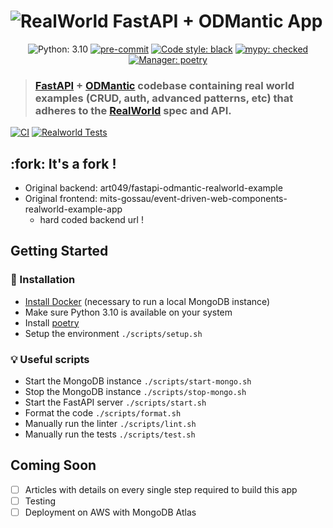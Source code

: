 # ![RealWorld FastAPI + ODMantic App](logo.png)

<div align="center">

<!---
[![CircleCI](https://circleci.com/gh/......)](https://circleci.com/gh/...)
[![codecov](https://codecov.io/gh/.../........)](https://codecov.io/gh/.....)
[![Maintainability](https://api.codeclimate.com/v1/badges/......)](https://codeclimate.com/repos/....)
-->

![Python: 3.10](https://img.shields.io/badge/python-3.10-informational.svg)
[![pre-commit](https://img.shields.io/badge/pre--commit-enabled-brightgreen?logo=pre-commit&logoColor=white)](https://github.com/pre-commit/pre-commit)
[![Code style: black](https://img.shields.io/badge/code%20style-black-000000.svg)](https://github.com/python/black)
[![mypy: checked](https://img.shields.io/badge/mypy-checked-informational.svg)](http://mypy-lang.org/)
[![Manager: poetry](https://img.shields.io/badge/manager-poetry-blueviolet.svg)](https://poetry.eustace.io/)

</div>

> ### [FastAPI](https://github.com/tiangolo/fastapi) + [ODMantic](https://github.com/art049/odmantic) codebase containing real world examples (CRUD, auth, advanced patterns, etc) that adheres to the [RealWorld](https://github.com/gothinkster/realworld) spec and API.

[![CI](https://github.com/art049/fastapi-odmantic-realworld-example/actions/workflows/ci.yml/badge.svg)](https://github.com/art049/fastapi-odmantic-realworld-example/actions/workflows/ci.yml)
[![Realworld Tests](https://github.com/art049/fastapi-odmantic-realworld-example/actions/workflows/realworld-tests.yml/badge.svg)](https://github.com/art049/fastapi-odmantic-realworld-example/actions/workflows/realworld-tests.yml)

## :fork: It's a fork !
- Original backend: art049/fastapi-odmantic-realworld-example
- Original frontend: mits-gossau/event-driven-web-components-realworld-example-app
  - hard coded backend url !

## Getting Started

### :hammer: Installation

- [Install Docker](https://docs.docker.com/engine/install/) (necessary to run a local MongoDB instance)
- Make sure Python 3.10 is available on your system
- Install [poetry](https://poetry.eustace.io/)
- Setup the environment `./scripts/setup.sh`

### :bulb: Useful scripts

- Start the MongoDB instance `./scripts/start-mongo.sh`
- Stop the MongoDB instance `./scripts/stop-mongo.sh`
- Start the FastAPI server `./scripts/start.sh`
- Format the code `./scripts/format.sh`
- Manually run the linter `./scripts/lint.sh`
- Manually run the tests `./scripts/test.sh`

## Coming Soon

- [ ] Articles with details on every single step required to build this app
- [ ] Testing
- [ ] Deployment on AWS with MongoDB Atlas
